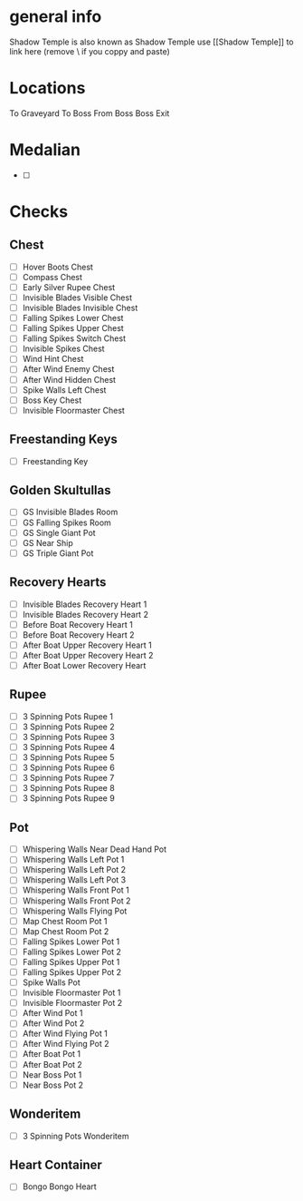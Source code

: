 # general info 
Shadow Temple is also known as Shadow Temple use \[\[Shadow Temple]] to link here (remove \\ if you coppy and paste)

# Locations
To Graveyard
To Boss
From Boss
Boss Exit
# Medalian
- [ ] 
# Checks
## Chest
- [ ] Hover Boots Chest
- [ ] Compass Chest
- [ ] Early Silver Rupee Chest
- [ ] Invisible Blades Visible Chest
- [ ] Invisible Blades Invisible Chest
- [ ] Falling Spikes Lower Chest
- [ ] Falling Spikes Upper Chest
- [ ] Falling Spikes Switch Chest
- [ ] Invisible Spikes Chest
- [ ] Wind Hint Chest
- [ ] After Wind Enemy Chest
- [ ] After Wind Hidden Chest
- [ ] Spike Walls Left Chest
- [ ] Boss Key Chest
- [ ] Invisible Floormaster Chest
## Freestanding Keys
- [ ] Freestanding Key
## Golden Skultullas
- [ ] GS Invisible Blades Room
- [ ] GS Falling Spikes Room
- [ ] GS Single Giant Pot
- [ ] GS Near Ship
- [ ] GS Triple Giant Pot
## Recovery Hearts
- [ ] Invisible Blades Recovery Heart 1
- [ ] Invisible Blades Recovery Heart 2
- [ ] Before Boat Recovery Heart 1
- [ ] Before Boat Recovery Heart 2
- [ ] After Boat Upper Recovery Heart 1
- [ ] After Boat Upper Recovery Heart 2
- [ ] After Boat Lower Recovery Heart
## Rupee
- [ ] 3 Spinning Pots Rupee 1
- [ ] 3 Spinning Pots Rupee 2
- [ ] 3 Spinning Pots Rupee 3
- [ ] 3 Spinning Pots Rupee 4
- [ ] 3 Spinning Pots Rupee 5
- [ ] 3 Spinning Pots Rupee 6
- [ ] 3 Spinning Pots Rupee 7
- [ ] 3 Spinning Pots Rupee 8
- [ ] 3 Spinning Pots Rupee 9
## Pot
- [ ] Whispering Walls Near Dead Hand Pot
- [ ] Whispering Walls Left Pot 1
- [ ] Whispering Walls Left Pot 2
- [ ] Whispering Walls Left Pot 3
- [ ] Whispering Walls Front Pot 1
- [ ] Whispering Walls Front Pot 2
- [ ] Whispering Walls Flying Pot
- [ ] Map Chest Room Pot 1
- [ ] Map Chest Room Pot 2
- [ ] Falling Spikes Lower Pot 1
- [ ] Falling Spikes Lower Pot 2
- [ ] Falling Spikes Upper Pot 1
- [ ] Falling Spikes Upper Pot 2
- [ ] Spike Walls Pot
- [ ] Invisible Floormaster Pot 1
- [ ] Invisible Floormaster Pot 2
- [ ] After Wind Pot 1
- [ ] After Wind Pot 2
- [ ] After Wind Flying Pot 1
- [ ] After Wind Flying Pot 2
- [ ] After Boat Pot 1
- [ ] After Boat Pot 2
- [ ] Near Boss Pot 1
- [ ] Near Boss Pot 2
## Wonderitem
- [ ] 3 Spinning Pots Wonderitem
## Heart Container
- [ ] Bongo Bongo Heart